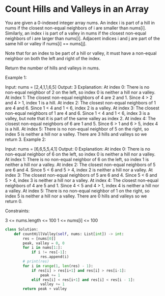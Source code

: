 # Count Hills and Valleys in an Array

You are given a 0-indexed integer array nums. An index i is part of a hill in nums if the closest non-equal neighbors of i are smaller than nums[i]. Similarly, an index i is part of a valley in nums if the closest non-equal neighbors of i are larger than nums[i]. Adjacent indices i and j are part of the same hill or valley if nums[i] == nums[j].

Note that for an index to be part of a hill or valley, it must have a non-equal neighbor on both the left and right of the index.

Return the number of hills and valleys in nums.

Example 1:

Input: nums = [2,4,1,1,6,5]
Output: 3
Explanation:
At index 0: There is no non-equal neighbor of 2 on the left, so index 0 is neither a hill nor a valley.
At index 1: The closest non-equal neighbors of 4 are 2 and 1. Since 4 > 2 and 4 > 1, index 1 is a hill.
At index 2: The closest non-equal neighbors of 1 are 4 and 6. Since 1 < 4 and 1 < 6, index 2 is a valley.
At index 3: The closest non-equal neighbors of 1 are 4 and 6. Since 1 < 4 and 1 < 6, index 3 is a valley, but note that it is part of the same valley as index 2.
At index 4: The closest non-equal neighbors of 6 are 1 and 5. Since 6 > 1 and 6 > 5, index 4 is a hill.
At index 5: There is no non-equal neighbor of 5 on the right, so index 5 is neither a hill nor a valley.
There are 3 hills and valleys so we return 3.
Example 2:

Input: nums = [6,6,5,5,4,1]
Output: 0
Explanation:
At index 0: There is no non-equal neighbor of 6 on the left, so index 0 is neither a hill nor a valley.
At index 1: There is no non-equal neighbor of 6 on the left, so index 1 is neither a hill nor a valley.
At index 2: The closest non-equal neighbors of 5 are 6 and 4. Since 5 < 6 and 5 > 4, index 2 is neither a hill nor a valley.
At index 3: The closest non-equal neighbors of 5 are 6 and 4. Since 5 < 6 and 5 > 4, index 3 is neither a hill nor a valley.
At index 4: The closest non-equal neighbors of 4 are 5 and 1. Since 4 < 5 and 4 > 1, index 4 is neither a hill nor a valley.
At index 5: There is no non-equal neighbor of 1 on the right, so index 5 is neither a hill nor a valley.
There are 0 hills and valleys so we return 0.

Constraints:

3 <= nums.length <= 100
1 <= nums[i] <= 100

```python
class Solution:
    def countHillValley(self, nums: List[int]) -> int:
        res = [nums[0]]
        peak, valley = 0, 0
        for i in nums[1:]:
            if i != res[-1]:
                res.append(i)
        # print(res)
        for i in range(1, len(res) - 1):
            if res[i] > res[i+1] and res[i] > res[i-1]:
                peak += 1
            elif res[i] < res[i+1] and res[i] < res[i - 1]:
                valley += 1
        return peak + valley
```
